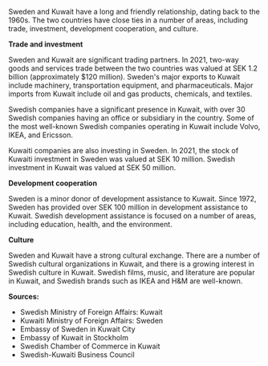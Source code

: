 Sweden and Kuwait have a long and friendly relationship, dating back to the 1960s. The two countries have close ties in a number of areas, including trade, investment, development cooperation, and culture.

**Trade and investment**

Sweden and Kuwait are significant trading partners. In 2021, two-way goods and services trade between the two countries was valued at SEK 1.2 billion (approximately $120 million). Sweden's major exports to Kuwait include machinery, transportation equipment, and pharmaceuticals. Major imports from Kuwait include oil and gas products, chemicals, and textiles.

Swedish companies have a significant presence in Kuwait, with over 30 Swedish companies having an office or subsidiary in the country. Some of the most well-known Swedish companies operating in Kuwait include Volvo, IKEA, and Ericsson.

Kuwaiti companies are also investing in Sweden. In 2021, the stock of Kuwaiti investment in Sweden was valued at SEK 10 million. Swedish investment in Kuwait was valued at SEK 50 million.

**Development cooperation**

Sweden is a minor donor of development assistance to Kuwait. Since 1972, Sweden has provided over SEK 100 million in development assistance to Kuwait. Swedish development assistance is focused on a number of areas, including education, health, and the environment.

**Culture**

Sweden and Kuwait have a strong cultural exchange. There are a number of Swedish cultural organizations in Kuwait, and there is a growing interest in Swedish culture in Kuwait. Swedish films, music, and literature are popular in Kuwait, and Swedish brands such as IKEA and H&M are well-known.

**Sources:**

- Swedish Ministry of Foreign Affairs: Kuwait
- Kuwaiti Ministry of Foreign Affairs: Sweden
- Embassy of Sweden in Kuwait City
- Embassy of Kuwait in Stockholm
- Swedish Chamber of Commerce in Kuwait
- Swedish-Kuwaiti Business Council